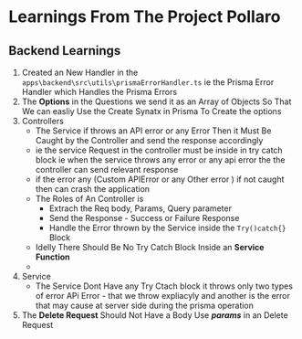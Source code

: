 # **Learnings From The Project Pollaro**

## Backend Learnings

1. Created an New Handler in the `apps\backend\src\utils\prismaErrorHandler.ts` ie the Prisma Error Handler which Handles the Prisma Errors
2. The **Options** in the Questions we send it as an Array of Objects So That We can easliy Use the Create Synatx in Prisma To Create the options
3. Controllers
   * The Service if throws an API error or any Error Then it Must Be Caught by the Controller and send the response accordingly
   * ie the service Request in the controller must be inside in try catch block ie when the service throws any error or any api error the the controller can send relevant response
   * if the error any (Custom APIError or any Other error ) if not caught then can crash the application
   * The Roles of An Controller is
     * Extrach the Req body, Params, Query parameter
     * Send the Response - Success or Failure Response
     * Handle the Error thrown by the Service inside the `Try()catch{}` Block
   * Idelly There Should Be No Try Catch Block Inside an **Service Function**
   * 
4. Service
   * The Service Dont Have any Try Ctach block it throws only two types of error APi Error - that we throw expliacyly and another is the error that may cause at server side during the prisma operation
5. The **Delete Request** Should Not Have a Body Use ***params*** in an Delete Request
